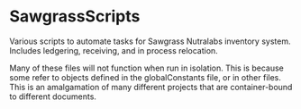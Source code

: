 # SawgrassScripts
Various scripts to automate tasks for Sawgrass Nutralabs inventory system. Includes ledgering, receiving, and in process relocation.

Many of these files will not function when run in isolation. This is because some refer to objects defined in the globalConstants file,
or in other files. This is an amalgamation of many different projects that are container-bound to different documents. 
